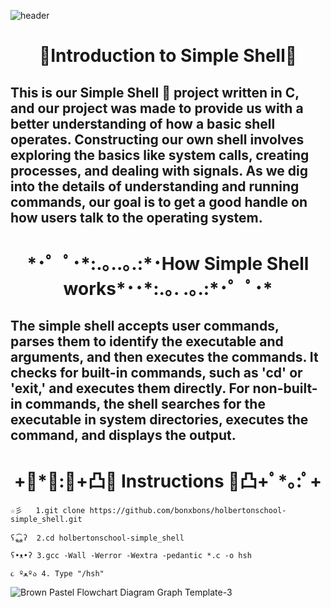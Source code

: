 
![header](https://capsule-render.vercel.app/api?type=cylinder&text=Jordan%20and%20Ivonne's%20Simple%20Shell&fontAlign=50&animation=blinking&fontSize=40&fontColor=FFFFFF)
<h1 align="center">
🌟Introduction to Simple Shell🌟
</h1>

## This is our Simple Shell 🐚 project written in C, and our project was made to provide us with a better understanding of how a basic shell operates. Constructing our own shell involves exploring the basics like system calls, creating processes, and dealing with signals. As we dig into the details of understanding and running commands, our goal is to get a good handle on how users talk to the operating system. 
<h1 align="center">
*･゜ﾟ･*:.｡..｡.:*･How Simple Shell works*･･*:.｡. .｡.:*･゜ﾟ･*
</h1>

## The simple shell accepts user commands, parses them to identify the executable and arguments, and then executes the commands. It checks for built-in commands, such as 'cd' or 'exit,' and executes them directly. For non-built-in commands, the shell searches for the executable in system directories, executes the command, and displays the output.

<h1 align="center">
  +ﾟ*｡:ﾟ+凸🌸 Instructions 🌸凸+ﾟ*｡:ﾟ+ 
</h1>

````
☆彡   1.git clone https://github.com/bonxbons/holbertonschool-simple_shell.git

ʕ⁎̯͡⁎ʔ  2.cd holbertonschool-simple_shell

ʕ•ᴥ•ʔ 3.gcc -Wall -Werror -Wextra -pedantic *.c -o hsh

૮ ºﻌºა 4. Type "/hsh"
````

![Brown Pastel Flowchart Diagram Graph Template-3](https://github.com/bonxbons/holbertonschool-simple_shell/assets/144151209/d5dafde1-85f1-488d-a816-e7f7cb2c1db6)

